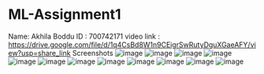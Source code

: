 # ML-Assignment1
Name: Akhila Boddu
ID : 700742171
video link : https://drive.google.com/file/d/1q4CsBd8W1n9CEigrSwRutyDguXGaeAFY/view?usp=share_link
Screenshots
![image](https://user-images.githubusercontent.com/123006354/213973794-9d800135-304e-43ca-b599-51b6665a58bc.png)
![image](https://user-images.githubusercontent.com/123006354/213973819-19411ab5-38ef-4b1e-b39e-c61c616a28bd.png)
![image](https://user-images.githubusercontent.com/123006354/213973832-cecb3297-87a7-403e-b0ad-1655da08d8fd.png)
![image](https://user-images.githubusercontent.com/123006354/213973851-38075b5e-1345-4e33-8442-a20618962fe1.png)
![image](https://user-images.githubusercontent.com/123006354/213973860-7fafa94c-5a45-46a4-83ca-99de50592942.png)
![image](https://user-images.githubusercontent.com/123006354/213973884-13e8085b-5977-4785-83e6-9a359ea7d213.png)
![image](https://user-images.githubusercontent.com/123006354/213973899-74a94cf5-c823-4978-b990-c047d0250c7a.png)
![image](https://user-images.githubusercontent.com/123006354/213973909-ebb5817b-1c41-44ab-9351-44644277d7f7.png)
![image](https://user-images.githubusercontent.com/123006354/213973922-16b3f067-e94c-4873-9586-86f47a032f95.png)
![image](https://user-images.githubusercontent.com/123006354/213973933-74291969-a62f-48a9-978a-ff3eeb2fe955.png)
![image](https://user-images.githubusercontent.com/123006354/213973946-21858a59-4ce9-4881-a8b8-a55bec46eac4.png)
![image](https://user-images.githubusercontent.com/123006354/213973965-979c787e-f460-4ffe-843a-96a6e1b5db54.png)
